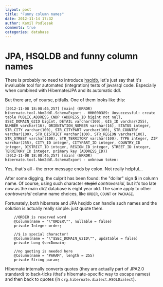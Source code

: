 ```yaml
---
layout: post
title: "Funny column names"
date: 2012-11-14 17:32
author: Kamil Podlesak
comments: true
categories: database
---
```


# JPA, HSQLDB and funny column names

There is probably no need to introduce [hsqldb](http://hsqldb.org), let's just say that it's invaluable tool for automated (integration) tests of java/sql code. Especially when combined with Hibernate/JPA and its automatic ddl.

But there are, of course, pitfalls. One of them looks like this:

```
[2012-11-08 18:08:46,257] [main] (ERROR) hibernate.tool.hbm2ddl.SchemaExport - HHH000389: Unsuccessful: create table PUBLIC.ADDRESS_CNDP (ADDRESS_ID bigint not null, $SEC_DOMAIN_G2ID bigint, DETAIL varchar(100), GIS_ID varchar(255), NUMBER varchar(16), ORIENTATION_NUMBER varchar(16), STATUS integer, STR_CITY varchar(100), STR_CITYPART varchar(100), STR_COUNTRY varchar(100), STR_DISTRICT varchar(100), STR_REGION varchar(100), STR_STREET varchar(100), STR_TERRITORY varchar(100), TYPE integer, ZIP varchar(255), CITY_ID integer, CITYPART_ID integer, COUNTRY_ID integer, DISTRICT_ID integer, REGION_ID integer, STREET_ID integer, TERRITORY_ID integer, primary key (ADDRESS_ID))
[2012-11-08 18:08:46,257] [main] (ERROR) hibernate.tool.hbm2ddl.SchemaExport - unknown token: 
```
Yes, that's all - the error message ends by colon. Not really helpful...

After some digging, the culprit has been found: the "dollar" sign **$** in column name. Of course, using such character ~~stupid~~ *controversial*, but it's too late now as the main db2 database is eight year old. The same apply to other *controversial* column name choices, like `ORDER`, `COUNT` or `PACKAGE`.

Fortunately, both hibernate and JPA hsqldb can handle such names and the solution is actually really simple: just quote them.

```
	//ORDER is reserved word
    @Column(name = "\"ORDER\"", nullable = false)
    private Integer order;
    
    //$ is special character!
    @Column(name = "\"$SEC_DOMAIN_G2ID\"", updatable = false)
    private Long $secDomain;
    
    //no quoting is needed here
    @Column(name = "PARAM", length = 255)
    private String param;
```
Hibernate internally converts quotes (they are actually part of JPA2.0 standard) to back-ticks (that's hibernate-specific way to escape names) and then back to quotes (in `org.hibernate.dialect.HSQLDialect`).
